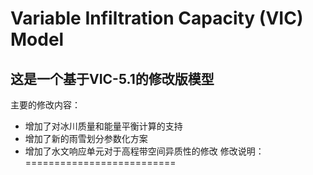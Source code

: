 # Variable Infiltration Capacity (VIC) Model
## 这是一个基于VIC-5.1的修改版模型
主要的修改内容：
- 增加了对冰川质量和能量平衡计算的支持
- 增加了新的雨雪划分参数化方案
- 增加了水文响应单元对于高程带空间异质性的修改
修改说明：
==========================
